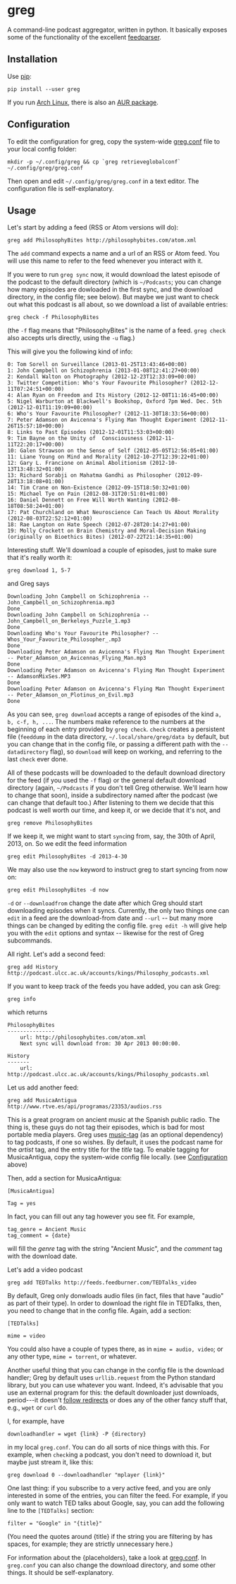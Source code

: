 # greg

A command-line podcast aggregator, written in python. It basically exposes some
of the functionality of the excellent
[feedparser](http://pypi.python.org/pypi/feedparser).

## Installation

Use [pip](https://pip.pypa.io/en/stable/):

`pip install --user greg`

If you run [Arch Linux](https://archlinux.org/), there is also an [AUR
package](https://aur.archlinux.org/packages/greg-git/).

## Configuration

To edit the configuration for greg, copy the system-wide [greg.conf](https://github.com/manolomartinez/greg/blob/master/greg/data/greg.conf) file to your local config folder:

```
mkdir -p ~/.config/greg && cp `greg retrieveglobalconf` ~/.config/greg/greg.conf
```

Then open and edit `~/.config/greg/greg.conf` in a text editor. The configuration file is self-explanatory.

## Usage

Let's start by adding a feed (RSS or Atom versions will do):

    greg add PhilosophyBites http://philosophybites.com/atom.xml

The `add` command expects a name and a url of an RSS or Atom feed. You will use this name to refer to the feed whenever you interact with it.

If you were to run `greg sync` now, it would download the latest episode of the podcast to the default directory (which is `~/Podcasts`; you can change how many episodes are dowloaded in the first sync, and the download directory, in the config file; see below). But maybe we just want to check out what this podcast is all about, so we download a list of available entries:

    greg check -f PhilosophyBites

(the `-f` flag means that "PhilosophyBites" is the name of a feed. `greg check` also accepts urls directly, using the `-u` flag.)

This will give you the following kind of info:


    0: Tom Sorell on Surveillance (2013-01-25T13:43:46+00:00)
    1: John Campbell on Schizophrenia (2013-01-08T12:41:27+00:00)
    2: Kendall Walton on Photography (2012-12-23T12:33:09+00:00)
    3: Twitter Competition: Who's Your Favourite Philosopher? (2012-12-11T07:24:51+00:00)
    4: Alan Ryan on Freedom and Its History (2012-12-08T11:16:45+00:00)
    5: Nigel Warburton at Blackwell's Bookshop, Oxford 7pm Wed. Dec. 5th (2012-12-01T11:19:09+00:00)
    6: Who's Your Favourite Philosopher? (2012-11-30T18:33:56+00:00)
    7: Peter Adamson on Avicenna's Flying Man Thought Experiment (2012-11-26T15:57:18+00:00)
    8: Links to Past Episodes (2012-12-01T11:53:03+00:00)
    9: Tim Bayne on the Unity of  Consciousness (2012-11-11T22:20:17+00:00)
    10: Galen Strawson on the Sense of Self (2012-05-05T12:56:05+01:00)
    11: Liane Young on Mind and Morality (2012-10-27T12:39:22+01:00)
    12: Gary L. Francione on Animal Abolitionism (2012-10-13T13:48:32+01:00)
    13: Richard Sorabji on Mahatma Gandhi as Philosopher (2012-09-28T13:18:08+01:00)
    14: Tim Crane on Non-Existence (2012-09-15T18:50:32+01:00)
    15: Michael Tye on Pain (2012-08-31T20:51:01+01:00)
    16: Daniel Dennett on Free Will Worth Wanting (2012-08-18T08:58:24+01:00)
    17: Pat Churchland on What Neuroscience Can Teach Us About Morality (2012-08-03T22:52:12+01:00)
    18: Rae Langton on Hate Speech (2012-07-28T20:14:27+01:00)
    19: Molly Crockett on Brain Chemistry and Moral-Decision Making (originally on Bioethics Bites) (2012-07-22T21:14:35+01:00)

Interesting stuff. We'll download a couple of episodes, just to make sure that
it's really worth it:

    greg download 1, 5-7

and Greg says

    Downloading John Campbell on Schizophrenia -- John_Campbell_on_Schizophrenia.mp3
    Done
    Downloading John Campbell on Schizophrenia -- John_Campbell_on_Berkeleys_Puzzle_1.mp3
    Done
    Downloading Who's Your Favourite Philosopher? -- Whos_Your_Favourite_Philosopher_.mp3
    Done
    Downloading Peter Adamson on Avicenna's Flying Man Thought Experiment -- Peter_Adamson_on_Avicennas_Flying_Man.mp3
    Done
    Downloading Peter Adamson on Avicenna's Flying Man Thought Experiment -- AdamsonMixSes.MP3
    Done
    Downloading Peter Adamson on Avicenna's Flying Man Thought Experiment -- Peter_Adamson_on_Plotinus_on_Evil.mp3
    Done

As you can see, `greg download` accepts a range of episodes of the kind `a, b,
c-f, h, ...`. The numbers make reference to the numbers at the beginning of
each entry provided by `greg check`. `check` creates a persistent file
(`feeddump` in the data directory, `~/.local/share/greg/data by` default, but
you can change that in the config file, or passing a different path with the
`--datadirectory` flag), so `download` will keep on working, and referring to
the last `check` ever done.

All of these podcasts will be downloaded to the default download directory for
the feed (if you used the `-f` flag) or the general default download directory
(again, `~/Podcasts` if you don't tell Greg otherwise. We'll learn how to
change that soon), inside a subdirectory named after the podcast (we can change
that default too.) After listening to them we decide that this podcast is well
worth our time, and keep it, or we decide that it's not, and

    greg remove PhilosophyBites

If we keep it, we might want to start `sync`ing from, say, the 30th of April,
2013, on. So we edit the feed information

    greg edit PhilosophyBites -d 2013-4-30

We may also use the `now` keyword to instruct greg to start syncing from now
on:

    greg edit PhilosophyBites -d now

`-d` or `--downloadfrom` change the date after which Greg should start
downloading episodes when it syncs. Currently, the only two things one can
`edit` in a feed are the download-from date and `--url` -- but many more things
can be changed by editing the config file. `greg edit -h` will give help you
with the `edit` options and syntax -- likewise for the rest of Greg
subcommands.

All right. Let's add a second feed:

    greg add History http://podcast.ulcc.ac.uk/accounts/kings/Philosophy_podcasts.xml

If you want to keep track of the feeds you have added, you can ask Greg:

    greg info

which returns

    PhilosophyBites
    ---------------
        url: http://philosophybites.com/atom.xml
        Next sync will download from: 30 Apr 2013 00:00:00.

    History
    -------
        url: http://podcast.ulcc.ac.uk/accounts/kings/Philosophy_podcasts.xml

Let us add another feed:

    greg add MusicaAntigua http://www.rtve.es/api/programas/23353/audios.rss

This is a great program on ancient music at the Spanish public radio. The thing
is, these guys do not tag their episodes, which is bad for most portable media
players. Greg uses [music-tag](https://github.com/KristoforMaynard/music-tag) (as an optional
dependency) to tag podcasts, if one so wishes. By default, it uses the podcast
name for the *artist* tag, and the entry title for the *title* tag. To enable
tagging for MusicaAntigua, copy the system-wide config file locally. (see
[Configuration](#configuration) above)

Then, add a section for MusicaAntigua:

    [MusicaAntigua]

    Tag = yes

In fact, you can fill out any tag however you see fit. For example,

    tag_genre = Ancient Music
    tag_comment = {date}

will fill the *genre* tag with the string "Ancient Music", and the *comment*
tag with the download date.

Let's add a video podcast

    greg add TEDTalks http://feeds.feedburner.com/TEDTalks_video

By default, Greg only donwloads audio files (in fact, files that have "audio"
as part of their type). In order to download the right file in TEDTalks, then,
you need to change that in the config file. Again, add a section:

    [TEDTalks]

    mime = video

You could also have a couple of types there, as in `mime = audio, video`; or
any other type, `mime = torrent`, or whatever.

Another useful thing that you can change in the config file is the download
handler; Greg by default uses `urllib.request` from the Python standard
library, but you can use whatever you want. Indeed, it's advisable that you use
an external program for this: the default downloader just downloads,
period---it doesn't [follow
redirects](https://github.com/manolomartinez/greg/issues/98) or does any of the
other fancy stuff that, e.g., `wget` or `curl` do. 

I, for example, have

    downloadhandler = wget {link} -P {directory}

in my local `greg.conf`. You can do all sorts of nice things with this. For
example, when `check`ing a podcast, you don't need to download it, but maybe
just stream it, like this:

    greg download 0 --downloadhandler "mplayer {link}"

One last thing: if you subscribe to a very active feed, and you are only
interested in some of the entries, you can filter the feed. For example, if you
only want to watch TED talks about Google, say, you can add the following line
to the `[TEDTalks]` section:

    filter = "Google" in "{title}"

(You need the quotes around {title} if the string you are filtering by has
spaces, for example; they are strictly unnecessary here.)

For information about the {placeholders}, take a look at
[greg.conf](https://github.com/manolomartinez/greg/blob/master/greg/data/greg.conf).
In `greg.conf` you can also change the download directory, and some other
things. It should be self-explanatory.
